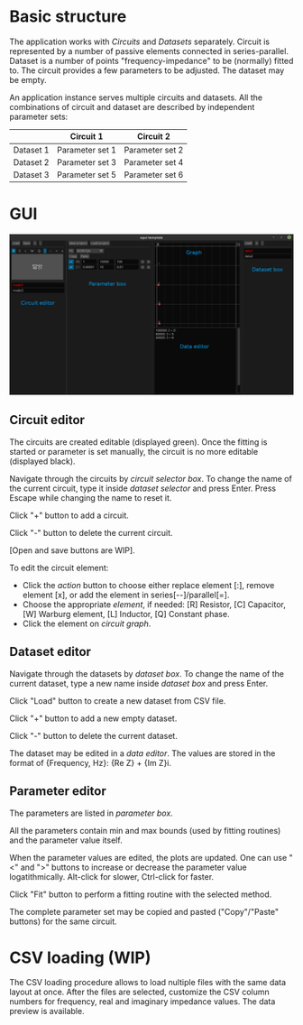 # Basic structure

The application works with _Circuits_ and _Datasets_ separately. Circuit is 
represented by a number of passive elements connected in series-parallel. 
Dataset is a number of points "frequency-impedance" to be (normally) fitted to.
 The circuit provides a few parameters to be adjusted. The dataset may be empty.

An application instance serves multiple circuits and datasets.
All the combinations of circuit and dataset are described by independent 
parameter sets:

|           |    Circuit 1    |   Circuit 2     |
|----------:|:---------------:|:---------------:|
| Dataset 1 | Parameter set 1 | Parameter set 2 |
| Dataset 2 | Parameter set 3 | Parameter set 4 |
| Dataset 3 | Parameter set 5 | Parameter set 6 |

# GUI

![Application GUI Image](uinterface.png)

## Circuit editor

The circuits are created editable (displayed green). Once the fitting is started
or parameter is set manually, the circuit is no more editable (displayed black).

Navigate through the circuits by _circuit selector box_. To change the name of
the current circuit, type it inside _dataset selector_ and press Enter. Press
Escape while changing the name to reset it.

Click "+" button to add a circuit.

Click "-" button to delete the current circuit.

[Open and save buttons are WIP].

To edit the circuit element:

* Click the _action_ button to choose either replace element [:], remove element
 [x], or add the element in series[--]/parallel[=].
* Choose the appropriate _element_, if needed: [R] Resistor, [C] Capacitor, [W] Warburg element, [L] Inductor, [Q] Constant phase.
* Click the element on _circuit graph_.

## Dataset editor

Navigate through the datasets by _dataset box_. To change the name of
the current dataset, type a new name inside _dataset box_ and press Enter.

Click "Load" button to create a new dataset from CSV file.

Click "+" button to add a new empty dataset.

Click "-" button to delete the current dataset.

The dataset may be edited in a _data editor_. The values are stored
in the format of {Frequency, Hz}: {Re Z} + {Im Z}i.

## Parameter editor

The parameters are listed in _parameter box_.

All the parameters contain min and max bounds (used by fitting routines) and
the parameter value itself.

When the parameter values are edited, the plots are updated. One can use "<" 
and ">" buttons to increase or decrease the parameter value logatithmically.
Alt-click for slower, Ctrl-click for faster.

Click "Fit" button to perform a fitting routine with the selected method.

The complete parameter set may be copied and pasted ("Copy"/"Paste" buttons) for
the same circuit.

# CSV loading (WIP)

The CSV loading procedure allows to load nultiple files with the same data layout
at once. After the files are selected, customize the CSV column numbers for
frequency, real and imaginary impedance values. The data preview is available.
